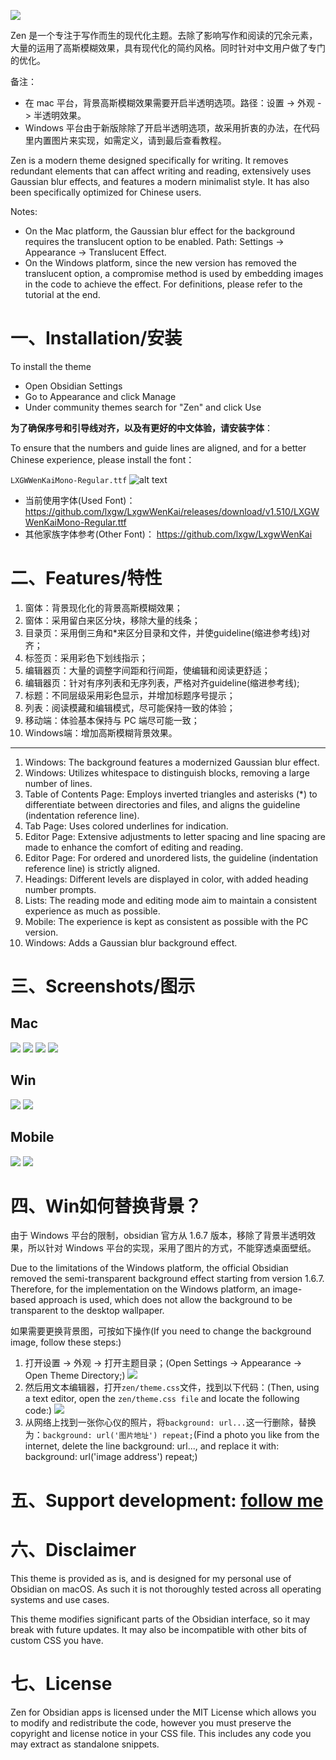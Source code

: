 ![](./screenshots/cover-dark-1.png)

Zen 是一个专注于写作而生的现代化主题。去除了影响写作和阅读的冗余元素，大量的运用了高斯模糊效果，具有现代化的简约风格。同时针对中文用户做了专门的优化。

备注：
- 在 mac 平台，背景高斯模糊效果需要开启半透明选项。路径：设置 -> 外观 -> 半透明效果。
- Windows 平台由于新版除除了开启半透明选项，故采用折衷的办法，在代码里内置图片来实现，如需定义，请到最后查看教程。

Zen is a modern theme designed specifically for writing. It removes redundant elements that can affect writing and reading, extensively uses Gaussian blur effects, and features a modern minimalist style. It has also been specifically optimized for Chinese users.

Notes:
- On the Mac platform, the Gaussian blur effect for the background requires the translucent option to be enabled. Path: Settings -> Appearance -> Translucent Effect.
- On the Windows platform, since the new version has removed the translucent option, a compromise method is used by embedding images in the code to achieve the effect. For definitions, please refer to the tutorial at the end.

# 一、Installation/安装
To install the theme

- Open Obsidian Settings 
- Go to Appearance and click Manage 
- Under community themes search for "Zen" and click Use

**为了确保序号和引导线对齐，以及有更好的中文体验，请安装字体**：

To ensure that the numbers and guide lines are aligned, and for a better Chinese experience, please install the font：

`LXGWWenKaiMono-Regular.ttf`
![alt text](font-image.png)

- 当前使用字体(Used Font)：https://github.com/lxgw/LxgwWenKai/releases/download/v1.510/LXGWWenKaiMono-Regular.ttf
- 其他家族字体参考(Other Font)： https://github.com/lxgw/LxgwWenKai


# 二、Features/特性
1. 窗体：背景现化化的背景高斯模糊效果；
2. 窗体：采用留白来区分块，移除大量的线条；
3. 目录页：采用倒三角和*来区分目录和文件，并使guideline(缩进参考线)对齐；
4. 标签页：采用彩色下划线指示；
5. 编辑器页：大量的调整字间距和行间距，使编辑和阅读更舒适；
6. 编辑器页：针对有序列表和无序列表，严格对齐guideline(缩进参考线);
7. 标题：不同层级采用彩色显示，并增加标题序号提示；
8. 列表：阅读模藏和编辑模式，尽可能保持一致的体验；
9. 移动端：体验基本保持与 PC 端尽可能一致；
10. Windows端：增加高斯模糊背景效果。
---
1. Windows: The background features a modernized Gaussian blur effect.
2. Windows: Utilizes whitespace to distinguish blocks, removing a large number of lines.
3. Table of Contents Page: Employs inverted triangles and asterisks (*) to differentiate between directories and files, and aligns the guideline (indentation reference line).
4. Tab Page: Uses colored underlines for indication.
5. Editor Page: Extensive adjustments to letter spacing and line spacing are made to enhance the comfort of editing and reading.
6. Editor Page: For ordered and unordered lists, the guideline (indentation reference line) is strictly aligned.
7. Headings: Different levels are displayed in color, with added heading number prompts.
8. Lists: The reading mode and editing mode aim to maintain a consistent experience as much as possible.
9. Mobile: The experience is kept as consistent as possible with the PC version.
10. Windows: Adds a Gaussian blur background effect.

# 三、Screenshots/图示
## Mac 
![](./screenshots/cover-dark-1.png)
![](./screenshots/cover-dark-2.png)
![](./screenshots/cover-dark-3.png)
![](./screenshots/cover-light-1.png)

## Win 
![](./screenshots/win-dark.png)
![](./screenshots/win-light.png)


## Mobile
![](./screenshots/mobile-1.png)
![](./screenshots/mobile-2.png)

# 四、Win如何替换背景？
由于 Windows 平台的限制，obsidian 官方从 1.6.7 版本，移除了背景半透明效果，所以针对 Windows 平台的实现，采用了图片的方式，不能穿透桌面壁纸。

Due to the limitations of the Windows platform, the official Obsidian removed the semi-transparent background effect starting from version 1.6.7. Therefore, for the implementation on the Windows platform, an image-based approach is used, which does not allow the background to be transparent to the desktop wallpaper.


如果需要更换背景图，可按如下操作(If you need to change the background image, follow these steps:)

1. 打开设置 -> 外观 -> 打开主题目录；(Open Settings -> Appearance -> Open Theme Directory;)
![](./screenshots/win-theme-folder.png)
2. 然后用文本编辑器，打开`zen/theme.css`文件，找到以下代码：(Then, using a text editor, open the `zen/theme.css file` and locate the following code:)
![](./screenshots/win-replace-bg.png)
3. 从网络上找到一张你心仪的照片，将`background: url...`这一行删除，替换为：`background: url('图片地址') repeat;`(Find a photo you like from the internet, delete the line background: url..., and replace it with: background: url('image address') repeat;)


# 五、**Support development:** [follow me](https://github.com/laughtmaker)

# 六、Disclaimer

This theme is provided as is, and is designed for my personal use of Obsidian on macOS. As such it is not thoroughly tested across all operating systems and use cases.

This theme modifies significant parts of the Obsidian interface, so it may break with future updates. It may also be incompatible with other bits of custom CSS you have.

# 七、License

Zen for Obsidian apps is licensed under the MIT License which allows you to modify and redistribute the code, however you must preserve the copyright and license notice in your CSS file. This includes any code you may extract as standalone snippets.

